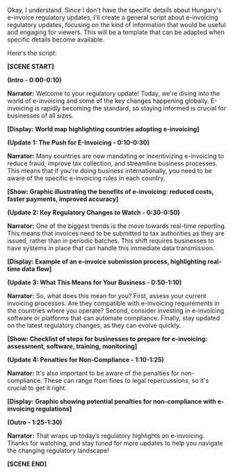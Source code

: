 Okay, I understand. Since I don't have the specific details about Hungary's e-invoice regulatory updates, I'll create a general script about e-invoicing regulatory updates, focusing on the kind of information that would be useful and engaging for viewers. This will be a template that can be adapted when specific details become available.

Here's the script:

**[SCENE START]**

**(Intro - 0:00-0:10)**

**Narrator:** Welcome to your regulatory update! Today, we're diving into the world of e-invoicing and some of the key changes happening globally. E-invoicing is rapidly becoming the standard, so staying informed is crucial for businesses of all sizes.

**[Display: World map highlighting countries adopting e-invoicing]**

**(Update 1: The Push for E-Invoicing - 0:10-0:30)**

**Narrator:** Many countries are now mandating or incentivizing e-invoicing to reduce fraud, improve tax collection, and streamline business processes. This means that if you're doing business internationally, you need to be aware of the specific e-invoicing rules in each country.

**[Show: Graphic illustrating the benefits of e-invoicing: reduced costs, faster payments, improved accuracy]**

**(Update 2: Key Regulatory Changes to Watch - 0:30-0:50)**

**Narrator:** One of the biggest trends is the move towards real-time reporting. This means that invoices need to be submitted to tax authorities as they are issued, rather than in periodic batches. This shift requires businesses to have systems in place that can handle this immediate data transmission.

**[Display: Example of an e-invoice submission process, highlighting real-time data flow]**

**(Update 3: What This Means for Your Business - 0:50-1:10)**

**Narrator:** So, what does this mean for you? First, assess your current invoicing processes. Are they compatible with e-invoicing requirements in the countries where you operate? Second, consider investing in e-invoicing software or platforms that can automate compliance. Finally, stay updated on the latest regulatory changes, as they can evolve quickly.

**[Show: Checklist of steps for businesses to prepare for e-invoicing: assessment, software, training, monitoring]**

**(Update 4: Penalties for Non-Compliance - 1:10-1:25)**

**Narrator:** It's also important to be aware of the penalties for non-compliance. These can range from fines to legal repercussions, so it's crucial to get it right.

**[Display: Graphic showing potential penalties for non-compliance with e-invoicing regulations]**

**(Outro - 1:25-1:30)**

**Narrator:** That wraps up today’s regulatory highlights on e-invoicing. Thanks for watching, and stay tuned for more updates to help you navigate the changing regulatory landscape!

**[SCENE END]**